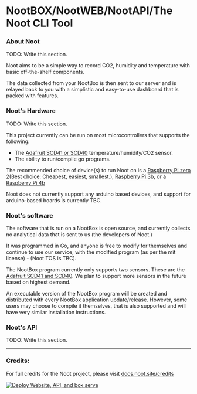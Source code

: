 # NootBOX/NootWEB/NootAPI/The Noot CLI Tool

### About Noot
TODO: Write this section.

Noot aims to be a simple way to record CO2, humidity and temperature with basic off-the-shelf components.

The data collected from your NootBox is then sent to our server and is relayed back to you with a simplistic and easy-to-use dashboard that is packed with features.

### Noot's Hardware
TODO: Write this section.

This project currently can be run on most microcontrollers that supports the following:
 - The [Adafruit SCD41 or SCD40](https://learn.adafruit.com/adafruit-scd-40-and-scd-41) temperature/humidity/CO2 sensor.
 - The ability to run/compile go programs.

The recommended choice of device(s) to run Noot on is a [Raspberry Pi zero 2](https://thepihut.com/products/raspberry-pi-zero-2)(Best choice: Cheapest, easiest, smallest.), [Raspberry Pi 3b](https://thepihut.com/products/raspberry-pi-3-model-b), or a [Raspberry Pi 4b](https://thepihut.com/products/raspberry-pi-4-model-b)

Noot does not currently support any arduino based devices, and support for arduino-based boards is currently TBC.

### Noot's software
The software that is run on a NootBox is open source, and currently collects no analytical data that is sent to us (the developers of Noot.)

It was programmed in Go, and anyone is free to modify for themselves and continue to use our service, with the modified program (as per the mit license) - (Noot TOS is TBC).

The NootBox program currently only supports two sensors. These are the [Adafruit SCD41 and SCD40](https://learn.adafruit.com/adafruit-scd-40-and-scd-41). We plan to support more sensors in the future based on highest demand.

An executable version of the NootBox program will be created and distributed with every NootBox application update/release. However, some users may choose to compile it themselves, that is also supported and will have very similar installation instructions.

### Noot's API
TODO: Write this section.


---
### Credits:
For full credits for the Noot project, please visit [docs.noot.site/credits](https://docs.noot.site/credits)

[![Deploy Website, API, and box serve](https://github.com/noot-oss/noot/actions/workflows/deploy-prod.yml/badge.svg)](https://github.com/noot-oss/noot/actions/workflows/deploy-prod.yml)
